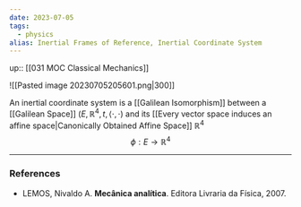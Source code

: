```yaml
---
date: 2023-07-05
tags:
  - physics
alias: Inertial Frames of Reference, Inertial Coordinate System
---
```

up:: [[031 MOC Classical Mechanics]]

![[Pasted image 20230705205601.png|300]]

An inertial coordinate system is a [[Galilean Isomorphism]] between a [[Galilean Space]] $(E, \mathbb{R}^4, t, \left<\cdot, \cdot\right)$ and its [[Every vector space induces an affine space|Canonically Obtained Affine Space]] $\mathbb{R}^4$
$$
\phi:E \to \mathbb{R}^4
$$


---
### References
- LEMOS, Nivaldo A. **Mecânica analítica**. Editora Livraria da Física, 2007.